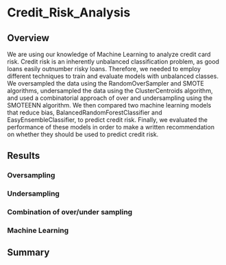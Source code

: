# Credit_Risk_Analysis

## Overview

We are using our knowledge of Machine Learning to analyze credit card risk. Credit risk is an inherently unbalanced classification problem, as good loans easily outnumber risky loans. Therefore, we needed to employ different techniques to train and evaluate models with unbalanced classes. We oversampled the data using the RandomOverSampler and SMOTE algorithms, undersampled the data using the ClusterCentroids algorithm, and used a combinatorial approach of over and undersampling using the SMOTEENN algorithm. We then compared two  machine learning models that reduce bias, BalancedRandomForestClassifier and EasyEnsembleClassifier, to predict credit risk. Finally, we evaluated the performance of these models in order to make a written recommendation on whether they should be used to predict credit risk.

## Results

### Oversampling

### Undersampling

### Combination of over/under sampling

### Machine Learning

## Summary
